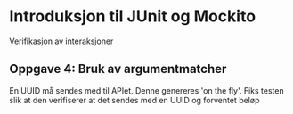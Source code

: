 # Introduksjon til JUnit og Mockito

Verifikasjon av interaksjoner

## Oppgave 4: Bruk av argumentmatcher

En UUID må sendes med til APIet. Denne genereres 'on the fly'. Fiks testen slik at den verifiserer
at det sendes med en UUID og forventet beløp



